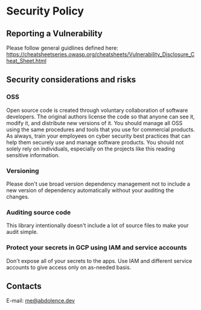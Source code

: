 # Security Policy

## Reporting a Vulnerability

Please follow general guidlines defined here:
https://cheatsheetseries.owasp.org/cheatsheets/Vulnerability_Disclosure_Cheat_Sheet.html

## Security considerations and risks
### OSS
Open source code is created through voluntary collaboration of software developers.
The original authors license the code so that anyone can see it, modify it, and
distribute new versions of it.
You should manage all OSS using the same procedures and tools that you use for
commercial products. As always, train your employees on
cyber security best practices that can help them securely
use and manage software products.
You should not solely rely on individuals, especially on the projects like this
reading sensitive information.

### Versioning
Please don't use broad version dependency management not to include
a new version of dependency automatically without your auditing the changes.

### Auditing source code
This library intentionally doesn't include a lot of source files to make your audit simple.

### Protect your secrets in GCP using IAM and service accounts
Don't expose all of your secrets to the apps. Use IAM and different service accounts to give access only on
as-needed basis.

## Contacts
E-mail: me@abdolence.dev
